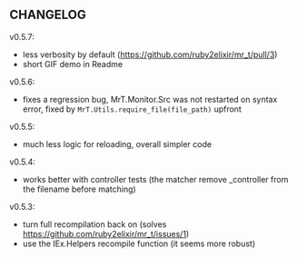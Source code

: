 ## CHANGELOG

v0.5.7:
- less verbosity by default (https://github.com/ruby2elixir/mr_t/pull/3)
- short GIF demo in Readme

v0.5.6:
- fixes a regression bug, MrT.Monitor.Src was not restarted on syntax error, fixed by `MrT.Utils.require_file(file_path)` upfront

v0.5.5:
- much less logic for reloading, overall simpler code

v0.5.4:
- works better with controller tests (the matcher remove _controller from the filename before matching)


v0.5.3:
- turn full recompilation back on (solves https://github.com/ruby2elixir/mr_t/issues/1)
- use the IEx.Helpers recompile function (it seems more robust)
